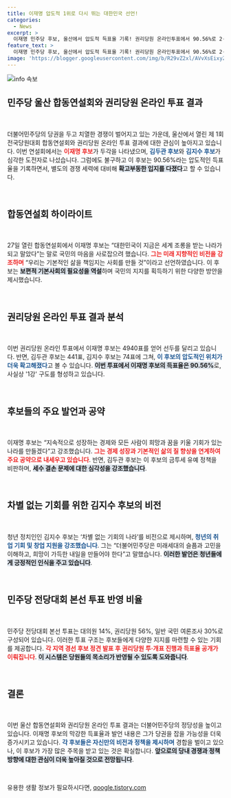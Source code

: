 ```yaml
---
title: 이재명 압도적 1위로 다시 뛰는 대한민국 선언!
categories:
  - News
excerpt: >
  이재명 민주당 후보, 울산에서 압도적 득표율 기록! 권리당원 온라인투표에서 90.56%로 2·3위 후보 합계의 10배! 보편적 기본사회 구상과 함께 미래 비전 제시. 김두관 후보는 예산 문제 지적하며 강력 반격! 민주당 대선구도는 이제 어디로? 클릭해 자세히 알아보세요!
feature_text: >
  이재명 민주당 후보, 울산에서 압도적 득표율 기록! 권리당원 온라인투표에서 90.56%로 2·3위 후보 합계의 10배! 보편적 기본사회 구상과 함께 미래 비전 제시. 김두관 후보는 예산 문제 지적하며 강력 반격! 민주당 대선구도는 이제 어디로? 클릭해 자세히 알아보세요!
image: 'https://blogger.googleusercontent.com/img/b/R29vZ2xl/AVvXsEixyZcFfHzMRdzZMjFBmAUKJYCLCGyLL1o632UiGVXcaFdKo_bkvkuCioo0uUKlGfBVcT3P84aROyZIXSBEx3Aw5nCQ3pTgDom1WDC4m8eifvWiAmWEEVb4x6G_l8C0QH225ldMjyaFvpxGEBGNO37VmDTDMHGhJPq73UglMfDca1-0aw/s1600/blogspot.png'
---
```


<p><img src="https://blogger.googleusercontent.com/img/b/R29vZ2xl/AVvXsEixyZcFfHzMRdzZMjFBmAUKJYCLCGyLL1o632UiGVXcaFdKo_bkvkuCioo0uUKlGfBVcT3P84aROyZIXSBEx3Aw5nCQ3pTgDom1WDC4m8eifvWiAmWEEVb4x6G_l8C0QH225ldMjyaFvpxGEBGNO37VmDTDMHGhJPq73UglMfDca1-0aw/s1600/blogspot.png" alt="info 속보" /></p>

<h2 data-ke-size="size26">민주당 울산 합동연설회와 권리당원 온라인 투표 결과</h2>

<p data-ke-size="size16">&nbsp;</p>

<p>더불어민주당의 당권을 두고 치열한 경쟁이 벌어지고 있는 가운데, 울산에서 열린 제 1회 전국당원대회 합동연설회와 권리당원 온라인 투표 결과에 대한 관심이 높아지고 있습니다. 이번 연설회에서는 <b><span style="color: #ee2323;">이재명 후보</span></b>가 두각을 나타냈으며, <b><span style="color: #1a5490;">김두관 후보</span></b>와 <b><span style="color: #1a5490;">김지수 후보</span></b>가 심각한 도전자로 나섰습니다. 그럼에도 불구하고 이 후보는 90.56%라는 압도적인 득표율을 기록하면서, 별도의 경쟁 세력에 대비해 <b><span style="background-color: #21538527;">확고부동한 입지를 다졌다</span></b>고 할 수 있습니다. </p>

<p data-ke-size="size16">&nbsp;</p>

<h2 data-ke-size="size26">합동연설회 하이라이트</h2>

<p data-ke-size="size16">&nbsp;</p>

<p>27일 열린 합동연설회에서 이재명 후보는 “대한민국이 지금은 세계 조롱을 받는 나라가 되고 말았다”는 말로 국민의 마음을 사로잡으려 했습니다. <b><span style="color: #ee2323;">그는 미래 지향적인 비전을 강조하며</span></b> “우리는 기본적인 삶을 책임지는 사회를 만들 것”이라고 선언하였습니다. 이 후보는 <b><span style="background-color: #21538527;">보편적 기본사회의 필요성을 역설</span></b>하며 국민의 지지를 획득하기 위한 다양한 방안을 제시했습니다. </p>

<p data-ke-size="size16">&nbsp;</p>

<h2 data-ke-size="size26">권리당원 온라인 투표 결과 분석</h2>

<p data-ke-size="size16">&nbsp;</p>

<p>이번 권리당원 온라인 투표에서 이재명 후보는 4940표를 얻어 선두를 달리고 있습니다. 반면, 김두관 후보는 441표, 김지수 후보는 74표에 그쳐, <b><span style="color: #1a5490;">이 후보의 압도적인 위치가 더욱 확고해졌다</span></b>고 볼 수 있습니다. <b><span style="background-color: #21538527;">이번 투표에서 이재명 후보의 득표율은 90.56%</span></b>로, 사실상 '1강' 구도를 형성하고 있습니다. </p>

<p data-ke-size="size16">&nbsp;</p>

<h2 data-ke-size="size26">후보들의 주요 발언과 공약</h2>

<p data-ke-size="size16">&nbsp;</p>

<p>이재명 후보는 “지속적으로 성장하는 경제와 모든 사람이 희망과 꿈을 키울 기회가 있는 나라를 만들겠다”고 강조했습니다. <b><span style="color: #ee2323;">그는 경제 성장과 기본적인 삶의 질 향상을 연계하여 주요 공약으로 내세우고 있습니다</span></b>. 반면, 김두관 후보는 이 후보의 금투세 유예 정책을 비판하며, <b><span style="background-color: #21538527;">세수 결손 문제에 대한 심각성을 강조했습니다</span></b>. </p>

<p data-ke-size="size16">&nbsp;</p>

<h2 data-ke-size="size26">차별 없는 기회를 위한 김지수 후보의 비전</h2>

<p data-ke-size="size16">&nbsp;</p>

<p>청년 정치인인 김지수 후보는 ‘차별 없는 기회의 나라’를 비전으로 제시하며, <b><span style="color: #1a5490;">청년의 취업 기회 및 창업 지원을 강조했습니다</span></b>. 그는 “더불어민주당은 미래세대의 슬픔과 고민을 이해하고, 희망이 가득한 내일을 만들어야 한다”고 말했습니다. <b><span style="background-color: #21538527;">이러한 발언은 청년들에게 긍정적인 인식을 주고 있습니다</span></b>. </p>

<p data-ke-size="size16">&nbsp;</p>

<h2 data-ke-size="size26">민주당 전당대회 본선 투표 반영 비율</h2>

<p data-ke-size="size16">&nbsp;</p>

<p>민주당 전당대회 본선 투표는 대의원 14%, 권리당원 56%, 일반 국민 여론조사 30%로 구성되어 있습니다. 이러한 투표 구조는 후보들에게 다양한 지지를 마련할 수 있는 기회를 제공합니다. <b><span style="color: #ee2323;">각 지역 경선 후보 정견 발표 후 권리당원 투·개표 진행과 득표율 공개가 이뤄집니다</span></b>. <b><span style="background-color: #21538527;">이 시스템은 당원들의 목소리가 반영될 수 있도록 도와줍니다</span></b>. </p>

<p data-ke-size="size16">&nbsp;</p>

<h2 data-ke-size="size26">결론</h2>

<p data-ke-size="size16">&nbsp;</p>

<p>이번 울산 합동연설회와 권리당원 온라인 투표 결과는 더불어민주당의 정당성을 높이고 있습니다. 이재명 후보의 막강한 득표율과 발언 내용은 그가 당권을 잡을 가능성을 더욱 증가시키고 있습니다. <b><span style="color: #1a5490;">각 후보들은 자신만의 비전과 정책을 제시하며</span></b> 경합을 벌이고 있으나, 이 후보가 가장 많은 주목을 받고 있는 것은 확실합니다. <b><span style="background-color: #21538527;">앞으로의 당내 경쟁과 정책 방향에 대한 관심이 더욱 높아질 것으로 전망됩니다</span></b>. </p>

<p data-ke-size="size16">&nbsp;</p>
유용한 생활 정보가 필요하시다면, <a href="https://qoogle.tistory.com" rel="dofollow">qoogle.tistory.com</a>


